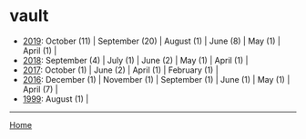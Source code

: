 # vault

  * [2019](./vault-2019.md): 
      October (11) | 
      September (20) | 
      August (1) | 
      June (8) | 
      May (1) | 
      April (1) | 
  * [2018](./vault-2018.md): 
      September (4) | 
      July (1) | 
      June (2) | 
      May (1) | 
      April (1) | 
  * [2017](./vault-2017.md): 
      October (1) | 
      June (2) | 
      April (1) | 
      February (1) | 
  * [2016](./vault-2016.md): 
      December (1) | 
      November (1) | 
      September (1) | 
      June (1) | 
      May (1) | 
      April (7) | 
  * [1999](./vault-1999.md): 
      August (1) | 

----

[Home](../)
